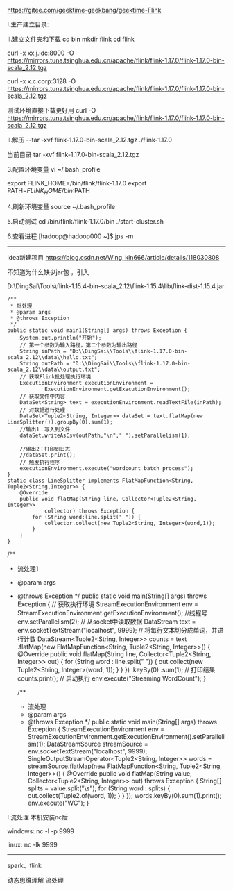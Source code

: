 
https://gitee.com/geektime-geekbang/geektime-Flink

I.生产建立目录:

II.建立文件夹和下载
cd bin
mkdir flink
cd flink


curl  -x xx.j.idc:8000 -O https://mirrors.tuna.tsinghua.edu.cn/apache/flink/flink-1.17.0/flink-1.17.0-bin-scala_2.12.tgz



curl  -x x.c.corp:3128 -O https://mirrors.tuna.tsinghua.edu.cn/apache/flink/flink-1.17.0/flink-1.17.0-bin-scala_2.12.tgz

测试环境直接下载更好用
curl   -O https://mirrors.tuna.tsinghua.edu.cn/apache/flink/flink-1.17.0/flink-1.17.0-bin-scala_2.12.tgz


II.解压
--tar -xvf flink-1.17.0-bin-scala_2.12.tgz ./flink-1.17.0

当前目录
tar -xvf flink-1.17.0-bin-scala_2.12.tgz


3.配置环境变量
vi ~/.bash_profile

export FLINK_HOME=/bin/flink/flink-1.17.0
export PATH=$FLINK_HOME/bin:$PATH



4.刷新环境变量
source ~/.bash_profile


5.启动测试
cd /bin/flink/flink-1.17.0/bin
./start-cluster.sh

6.查看进程
[hadoop@hadoop000 ~]$ jps -m
 

 
----------------------------------------------------------------


 

idea新建项目
https://blog.csdn.net/Wing_kin666/article/details/118030808



不知道为什么缺少jar包 ，引入

D:\DingSai\Tools\flink-1.15.4-bin-scala_2.12\flink-1.15.4\lib\flink-dist-1.15.4.jar




	/**
	 * 批处理
	 * @param args
	 * @throws Exception
	 */
	public static void main1(String[] args) throws Exception {
		System.out.println("开始");
		// 第一个参数为输入路径，第二个参数为输出路径
		String inPath = "D:\\DingSai\\Tools\\flink-1.17.0-bin-scala_2.12\\data\\hello.txt";
		String outPath = "D:\\DingSai\\Tools\\flink-1.17.0-bin-scala_2.12\\data\\output.txt";
		// 获取Flink批处理执行环境
		ExecutionEnvironment executionEnvironment =
				ExecutionEnvironment.getExecutionEnvironment();
		// 获取文件中内容
		DataSet<String> text = executionEnvironment.readTextFile(inPath);
		// 对数据进行处理
		DataSet<Tuple2<String, Integer>> dataSet = text.flatMap(new LineSplitter()).groupBy(0).sum(1);
		//输出1：写入到文件
		dataSet.writeAsCsv(outPath,"\n"," ").setParallelism(1);

		//输出2：打印到日志
		//dataSet.print();
		// 触发执行程序
		executionEnvironment.execute("wordcount batch process");
	}
	static class LineSplitter implements FlatMapFunction<String, Tuple2<String,Integer>> {
		@Override
		public void flatMap(String line, Collector<Tuple2<String, Integer>>
				collector) throws Exception {
			for (String word:line.split(" ")) {
				collector.collect(new Tuple2<String, Integer>(word,1));
			}
		}
	}







/**
* 流处理1
* @param args
* @throws Exception
*/
public static void main(String[] args) throws Exception {
// 获取执行环境
StreamExecutionEnvironment env = StreamExecutionEnvironment.getExecutionEnvironment();
//线程号
env.setParallelism(2);
// 从socket中读取数据
DataStream<String> text = env.socketTextStream("localhost", 9999);
// 将每行文本切分成单词，并进行计数
DataStream<Tuple2<String, Integer>> counts = text
.flatMap(new FlatMapFunction<String, Tuple2<String, Integer>>() {
@Override
public void flatMap(String line, Collector<Tuple2<String, Integer>> out) {
for (String word : line.split(" ")) {
out.collect(new Tuple2<String, Integer>(word, 1));
}
}
})
.keyBy(0)
.sum(1);
// 打印结果
counts.print();
// 启动执行
env.execute("Streaming WordCount");
}




    /**
     * 流处理
     * @param args
     * @throws Exception
     */
    public static void main(String[] args) throws Exception {
        StreamExecutionEnvironment env = StreamExecutionEnvironment.getExecutionEnvironment().setParallelism(1);
        DataStreamSource<String> streamSource = env.socketTextStream("localhost", 9999);
        SingleOutputStreamOperator<Tuple2<String, Integer>> words = streamSource.flatMap(new FlatMapFunction<String, Tuple2<String, Integer>>() {
            @Override
            public void flatMap(String value, Collector<Tuple2<String, Integer>> out) throws Exception {
                String[] splits = value.split("\\s");
                for (String word : splits) {
                    out.collect(Tuple2.of(word, 1));
                }
            }
        });
        words.keyBy(0).sum(1).print();
        env.execute("WC");
    }





I.流处理
本机安装nc后

windows:
nc -l -p 9999


linux:
nc -lk 9999


-------------------------------------------------------------------------------


spark、flink

动态思维理解 流处理






